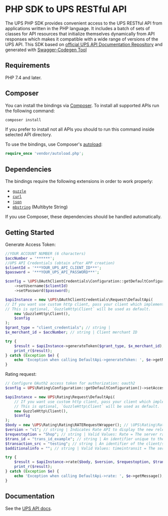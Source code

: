 # PHP SDK to UPS RESTful API

The UPS PHP SDK provides convenient access to the UPS RESTful API from
applications written in the PHP language. It includes a batch of sets of
classes for API resources that initialize themselves dynamically from API
responses which makes it compatible with a wide range of versions of the UPS
API.
This SDK based on [official UPS API Documentation Repository](https://github.com/UPS-API/api-documentation)
and generated with [Swagger-Codegen Tool](https://swagger.io/tools/swagger-codegen/)

## Requirements

PHP 7.4 and later.

## Composer

You can install the bindings via [Composer](http://getcomposer.org/). To install all supported APIs run the following command:

```bash
composer install
```
If you prefer to install not all APIs you should to run this command inside selected API directory.



To use the bindings, use Composer's [autoload](https://getcomposer.org/doc/01-basic-usage.md#autoloading):

```php
require_once 'vendor/autoload.php';
```


## Dependencies

The bindings require the following extensions in order to work properly:

-   [`guzzle`](https://github.com/guzzle/guzzle)
-   [`curl`](https://secure.php.net/manual/en/book.curl.php)
-   [`json`](https://secure.php.net/manual/en/book.json.php)
-   [`mbstring`](https://secure.php.net/manual/en/book.mbstring.php) (Multibyte String)

If you use Composer, these dependencies should be handled automatically.

## Getting Started

Generate Access Token:

```php
//YOUR ACCOUNT NUMBER (6 characters)
$accNumber = '******';
//UPS API Credentials (obtain after APP creation)
$clientId = '***YOUR_UPS_API_CLIENT_ID***';
$password = '***YOUR_UPS_API_PASSWORD***';

$config = \UPS\OAuthClientCredentials\Configuration::getDefaultConfiguration()
    ->setUsername($clientId)
    ->setPassword($password);

$apiInstance = new \UPS\OAuthClientCredentials\Request\DefaultApi(
// If you want use custom http client, pass your client which implements `GuzzleHttp\ClientInterface`.
// This is optional, `GuzzleHttp\Client` will be used as default.
    new \GuzzleHttp\Client(),
    $config
);
$grant_type = "client_credentials"; // string |
$x_merchant_id = $accNumber; // string | Client merchant ID

try {
    $result = $apiInstance->generateToken($grant_type, $x_merchant_id);
    print_r($result);
} catch (Exception $e) {
    echo 'Exception when calling DefaultApi->generateToken: ', $e->getMessage(), PHP_EOL;
}
```

Rating request:

```php
// Configure OAuth2 access token for authorization: oauth2
$config = UPS\Rating\Configuration::getDefaultConfiguration()->setAccessToken('YOUR_ACCESS_TOKEN');

$apiInstance = new UPS\Rating\Request\DefaultApi(
    // If you want use custom http client, pass your client which implements `GuzzleHttp\ClientInterface`.
    // This is optional, `GuzzleHttp\Client` will be used as default.
    new GuzzleHttp\Client(),
    $config
);
$body = new \UPS\Rating\Rating\RATERequestWrapper(); // \UPS\Rating\Rating\RATERequestWrapper | Generate sample code for popular API requests by selecting an example below. To view a full sample request and response, first click "Authorize" and enter your application credentials, then populate the required parameters above and click "Try it out".
$version = "v1"; // string | Indicates Rate API to display the new release features in Rate API response based on Rate release. See the New section for the latest Rate release. Supported values: v1, v1601, v1607, v1701, v1707, v2108, v2205. Length 5
$requestoption = "Shop"; // string | Valid Values: Rate = The server rates (The default Request option is Rate if a Request Option is not provided). Shop = The server validates the shipment, and returns rates for all UPS products from the ShipFrom to the ShipTo addresses. Rate is the only valid request option for Ground Freight Pricing requests. . Length 10
$trans_id = "trans_id_example"; // string | An identifier unique to the request. Length 32
$transaction_src = "testing"; // string | An identifier of the client/source application that is making the request.Length 512
$additionalinfo = ""; // string | Valid Values: timeintransit = The server rates with transit time information combined with requestoption in URL.Rate is the only valid request option for Ground Freight Pricing requests. Length 15

try {
    $result = $apiInstance->rate($body, $version, $requestoption, $trans_id, $transaction_src, $additionalinfo);
    print_r($result);
} catch (Exception $e) {
    echo 'Exception when calling DefaultApi->rate: ', $e->getMessage(), PHP_EOL;
}
```

## Documentation

See the [UPS API docs](https://developer.ups.com/catalog?loc=en_US).


